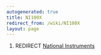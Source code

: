 ```yaml
---
autogenerated: true
title: NI100X
redirect_from: /wiki/NI100X
layout: page
---
```


1.  REDIRECT [National Instruments](National_Instruments "wikilink")

